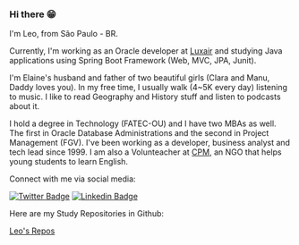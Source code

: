 ### Hi there 😁

I'm Leo, from São Paulo - BR.

Currently, I'm working as an Oracle developer at [Luxair](https://www.linkedin.com/company/luxair/mycompany/) and studying Java applications using Spring Boot Framework (Web, MVC, JPA, Junit).

I'm Elaine's husband and father of two beautiful girls (Clara and Manu, Daddy loves you). In my free time, I usually walk (4~5K every day) listening to music. I like to read Geography and History stuff and listen to podcasts about it. 

I hold a degree in Technology (FATEC-OU) and I have two MBAs as well. The first in Oracle Database Administrations and the second in Project Management (FGV). I've been working as a developer, business analyst and tech lead since 1999. I am also a Volunteacher at [CPM](https://www.cidadaopromundo.org/), an NGO that helps young students to learn English.


Connect with me via social media:


[![Twitter Badge](https://img.shields.io/badge/-Twitter-1ca0f1?style=flat-square&labelColor=1ca0f1&logo=twitter&logoColor=white&link=https://twitter.com/leofabalves)](https://twitter.com/leofabalves)
[![Linkedin Badge](https://img.shields.io/badge/-LinkedIn-blue?style=flat-square&logo=Linkedin&logoColor=white&link=https://www.linkedin.com/in/leofabiano/)](https://www.linkedin.com/in/leofabiano/)



Here are my Study Repositories in Github:

[Leo's Repos](https://github.com/leofalves?tab=repositories)

<!--
**leofalves/leofalves** is a ✨ _special_ ✨ repository because its `README.md` (this file) appears on your GitHub profile.

Here are some ideas to get you started:

- 🔭 I’m currently working on ...
- 🌱 I’m currently learning ...
- 👯 I’m looking to collaborate on ...
- 🤔 I’m looking for help with ...
- 💬 Ask me about ...
- 📫 How to reach me: ...
- 😄 Pronouns: ...
- ⚡ Fun fact: ...
-->
